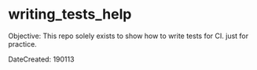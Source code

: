 # writing_tests_help
Objective: This repo solely exists to show how to write tests for CI. just for practice.

DateCreated: 190113
